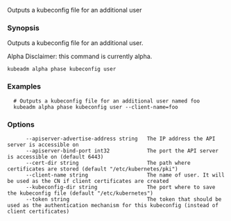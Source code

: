 Outputs a kubeconfig file for an additional user

### Synopsis


Outputs a kubeconfig file for an additional user. 

Alpha Disclaimer: this command is currently alpha.

```
kubeadm alpha phase kubeconfig user
```

### Examples

```
  # Outputs a kubeconfig file for an additional user named foo
  kubeadm alpha phase kubeconfig user --client-name=foo
```

### Options

```
      --apiserver-advertise-address string   The IP address the API server is accessible on
      --apiserver-bind-port int32            The port the API server is accessible on (default 6443)
      --cert-dir string                      The path where certificates are stored (default "/etc/kubernetes/pki")
      --client-name string                   The name of user. It will be used as the CN if client certificates are created
      --kubeconfig-dir string                The port where to save the kubeconfig file (default "/etc/kubernetes")
      --token string                         The token that should be used as the authentication mechanism for this kubeconfig (instead of client certificates)
```

